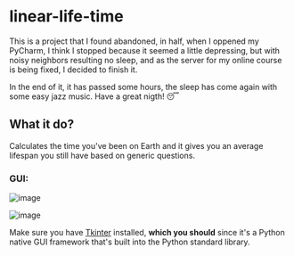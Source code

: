 # linear-life-time
<p>
  This is a project that I found abandoned, in half, when I oppened my PyCharm, I think I stopped because it seemed a little depressing, but with noisy neighbors resulting no sleep, and as the server for my
  online course is being fixed, I decided to finish it.
  <br>
  
  In the end of it, it has passed some hours, the sleep has come again with some easy jazz music. Have a great nigth! 😴
</p>

<h2>What it do?</h2>
<p>
  Calculates the time you've been on Earth and it gives you an average lifespan you still have based on generic questions.
</p>

<h3>GUI:</h3>

![image](https://github.com/jpgercc/linear-life-time/assets/115590969/f7c30fec-c58d-4845-9337-16e08a120216)

![image](https://github.com/jpgercc/linear-life-time/assets/115590969/bcce0113-4331-4967-aab0-8c583a2ee856)

<p>
  Make sure you have <a href='https://docs.python.org/3/library/tkinter.html'>Tkinter</a> installed, <b>which you should</b> since it's a Python native GUI framework that's built into the Python standard library.
</p>
